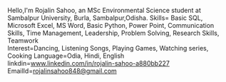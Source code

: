  Hello,I'm Rojalin Sahoo, an MSc Environmental Science student at Sambalpur University, Burla, Sambalpur,Odisha.
 Skills= Basic SQL, Microsoft Excel, MS Word, Basic Python, Power Point, Communication Skills, Time Management, Leadership, Problem Solving, Research Skills, Teamwork  
Interest=Dancing, Listening Songs, Playing Games, Watching series, Cooking
Language=Odia, Hindi, English 
linkdin=www.linkedin.com/in/rojalin-sahoo-a880bb227
EmailId=rojalinsahoo848@gmail.com 

